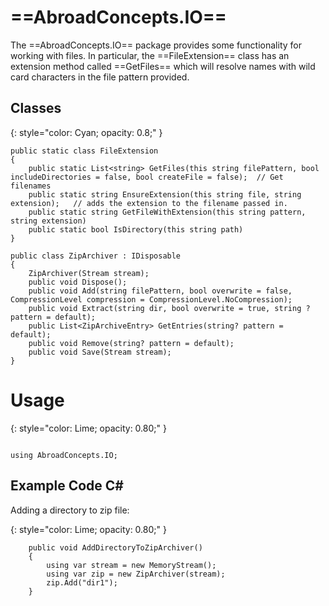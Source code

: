 # ==AbroadConcepts.IO==

The ==AbroadConcepts.IO== package provides some functionality for working with files.   In particular, the ==FileExtension== class has an extension method called ==GetFiles== which will resolve names with wild card characters in the file pattern provided. 

## Classes
{: style="color: Cyan;  opacity: 0.8;" }

```
public static class FileExtension    
{
    public static List<string> GetFiles(this string filePattern, bool includeDirectories = false, bool createFile = false);  // Get filenames 
    public static string EnsureExtension(this string file, string extension);   // adds the extension to the filename passed in. 
    public static string GetFileWithExtension(this string pattern, string extension)
    public static bool IsDirectory(this string path)
}

public class ZipArchiver : IDisposable
{
    ZipArchiver(Stream stream);
    public void Dispose();
    public void Add(string filePattern, bool overwrite = false, CompressionLevel compression = CompressionLevel.NoCompression);
    public void Extract(string dir, bool overwrite = true, string ? pattern = default);
    public List<ZipArchiveEntry> GetEntries(string? pattern = default);
    public void Remove(string? pattern = default);
    public void Save(Stream stream);
}
```

# Usage
{: style="color: Lime; opacity: 0.80;" }
```

using AbroadConcepts.IO;

```
## Example Code C#

Adding a directory to zip file:

{: style="color: Lime; opacity: 0.80;" }
```
    public void AddDirectoryToZipArchiver()
    {
        using var stream = new MemoryStream();
        using var zip = new ZipArchiver(stream);
        zip.Add("dir1");
    }

```



